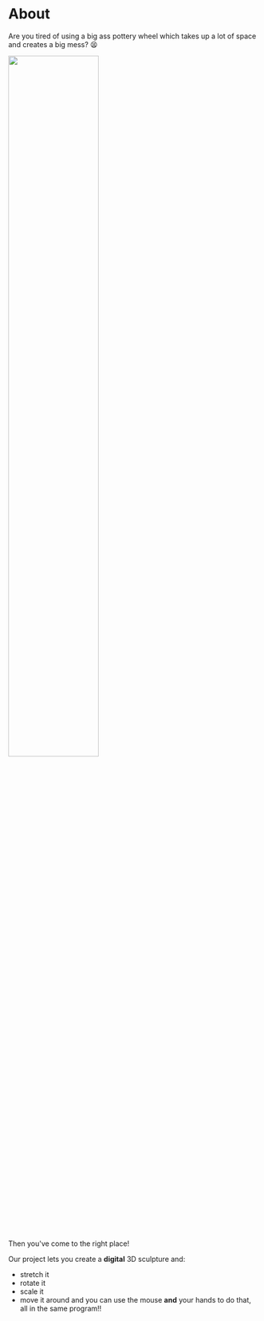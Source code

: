 # About
Are you tired of using a big ass pottery wheel which takes up a lot of space and creates a big mess? 😫

<img src="https://media.giphy.com/media/2ppoYU9s6mvW8/giphy.gif" width="60%"><br><br>

Then you've come to the right place!

Our project lets you create a **digital** 3D sculpture and:
- stretch it
- rotate it
- scale it
- move it around
and you can use the mouse **and** your hands to do that, all in the same program!!